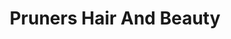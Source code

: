 ---
title: "Pruners Hair And Beauty"
url: /haywards-heath/pruners-hair-and-beauty/
shop: hairdresser
---